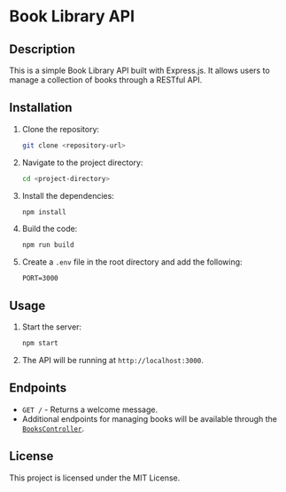 # Book Library API

## Description

This is a simple Book Library API built with Express.js. It allows users to manage a collection of books through a RESTful API.

## Installation

1. Clone the repository:
   ```sh
   git clone <repository-url>
   ```
2. Navigate to the project directory:
   ```sh
   cd <project-directory>
   ```
3. Install the dependencies:
   ```sh
   npm install
   ```
4. Build the code:
   ```sh
   npm run build
   ```
5. Create a `.env` file in the root directory and add the following:
   ```
   PORT=3000
   ```

## Usage

1. Start the server:
   ```sh
   npm start
   ```
2. The API will be running at `http://localhost:3000`.

## Endpoints

- `GET /` - Returns a welcome message.
- Additional endpoints for managing books will be available through the [`BooksController`](command:_github.copilot.openSymbolFromReferences?%5B%22%22%2C%5B%7B%22uri%22%3A%7B%22scheme%22%3A%22file%22%2C%22authority%22%3A%22%22%2C%22path%22%3A%22%2FUsers%2Fmihaela%2Fcode%2Flibrary-BE%2Fsrc%2Findex.ts%22%2C%22query%22%3A%22%22%2C%22fragment%22%3A%22%22%7D%2C%22pos%22%3A%7B%22line%22%3A2%2C%22character%22%3A9%7D%7D%5D%2C%2221bd5de7-90a6-4aa3-b897-89ee31899a17%22%5D "Go to definition").

## License

This project is licensed under the MIT License.
